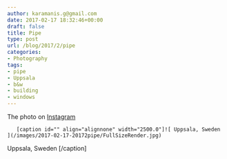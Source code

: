 ```yaml
---
author: karamanis.g@gmail.com
date: 2017-02-17 18:32:46+00:00
draft: false
title: Pipe
type: post
url: /blog/2017/2/pipe
categories:
- Photography
tags:
- pipe
- Uppsala
- b&w
- building
- windows
---
```


The photo on [Instagram](https://instagram.com/p/BQn3NqWAFcp/)


  
       [caption id="" align="alignnone" width="2500.0"]![ Uppsala, Sweden ](/images/2017-02-17-20172pipe/FullSizeRender.jpg)
 Uppsala, Sweden [/caption]
